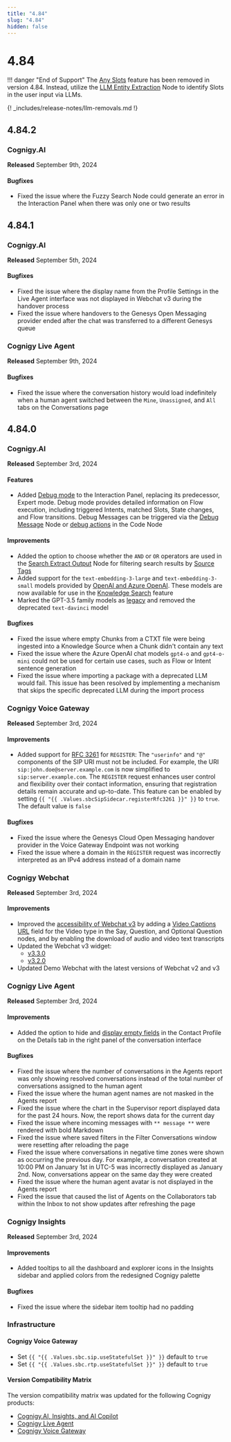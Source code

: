 ```yaml
---
title: "4.84"
slug: "4.84"
hidden: false
---
```


# 4.84

!!! danger "End of Support"
    The [Any Slots](../ai/empower/nlu/slots-and-lexicons/any-slots.md) feature has been removed in version 4.84. Instead, utilize the [LLM Entity Extraction](https://docs.cognigy.com/ai/nodes/other-nodes/llm-entity-extract/) Node to identify Slots in the user input via LLMs.

{! _includes/release-notes/llm-removals.md !}

## 4.84.2

### Cognigy.AI

**Released** September 9th, 2024

#### Bugfixes

- Fixed the issue where the Fuzzy Search Node could generate an error in the Interaction Panel when there was only one or two results

## 4.84.1

### Cognigy.AI

**Released** September 5th, 2024

#### Bugfixes

- Fixed the issue where the display name from the Profile Settings in the Live Agent interface was not displayed in Webchat v3 during the handover process
- Fixed the issue where handovers to the Genesys Open Messaging provider ended after the chat was transferred to a different Genesys queue

### Cognigy Live Agent

**Released** September 9th, 2024

#### Bugfixes

- Fixed the issue where the conversation history would load indefinitely when a human agent switched between the `Mine`, `Unassigned`, and `All` tabs on the Conversations page

## 4.84.0

### Cognigy.AI

**Released** September 3rd, 2024

#### Features

- Added [Debug mode](../ai/test/interaction-panel/overview.md#debug-mode) to the Interaction Panel, replacing its predecessor, Expert mode. Debug mode provides detailed information on Flow execution, including triggered Intents, matched Slots, State changes, and Flow transitions. Debug Messages can be triggered via the [Debug Message](../ai/build/node-reference/basic/debug-message.md) Node or [debug actions](../ai/build/node-reference/basic/code/actions.md#actionslogdebugmessage--actionslogdebugerror--apilogdebugmessage--apilogdebugerror) in the Code Node

#### Improvements

- Added the option to choose whether the `AND` or `OR` operators are used in the [Search Extract Output](../ai/build/node-reference/other-nodes/search-extract-output.md) Node for filtering search results by [Source Tags](../ai/empower/knowledge-ai/source-tags.md)
- Added support for the `text-embedding-3-large` and `text-embedding-3-small` models provided by [OpenAI and Azure OpenAI](../ai/empower/llms.md#supported-models). These models are now available for use in the [Knowledge Search](../ai/empower/knowledge-ai/overview.md#which-model-to-choose) feature
- Marked the GPT-3.5 family models as [legacy](../ai/empower/llms.md#supported-models) and removed the deprecated `text-davinci` model

#### Bugfixes

- Fixed the issue where empty Chunks from a CTXT file were being ingested into a Knowledge Source when a Chunk didn't contain any text
- Fixed the issue where the Azure OpenAI chat models `gpt4-o` and `gpt4-o-mini` could not be used for certain use cases, such as Flow or Intent sentence generation
- Fixed the issue where importing a package with a deprecated LLM would fail. This issue has been resolved by implementing a mechanism that skips the specific deprecated LLM during the import process

### Cognigy Voice Gateway

**Released** September 3rd, 2024

#### Improvements

- Added support for [RFC 3261](https://datatracker.ietf.org/doc/html/rfc3261#section-10.2) for `REGISTER`: The `"userinfo"` and `"@"` components of the SIP URI must not be included. For example, the URI `sip:john.doe@server.example.com` is now simplified to `sip:server.example.com`. The `REGISTER` request enhances user control and flexibility over their contact information, ensuring that registration details remain accurate and up-to-date. This feature can be enabled by setting `{{ "{{ .Values.sbcSipSidecar.registerRfc3261 }}" }}` to `true`. The default value is `false`

#### Bugfixes

- Fixed the issue where the Genesys Cloud Open Messaging handover provider in the Voice Gateway Endpoint was not working
- Fixed the issue where a domain in the `REGISTER` request was incorrectly interpreted as an IPv4 address instead of a domain name

### Cognigy Webchat

**Released** September 3rd, 2024

#### Improvements

- Improved the [accessibility of Webchat v3](../webchat/v3/accessibility.md) by adding a [Video Captions URL](../ai/build/node-reference/basic/say.md#video) field for the Video type in the Say, Question, and Optional Question nodes, and by enabling the download of audio and video text transcripts
- Updated the Webchat v3 widget:
    - [v3.3.0](https://github.com/Cognigy/Webchat/releases/tag/v3.3.0)
    - [v3.2.0](https://github.com/Cognigy/Webchat/releases/tag/v3.2.0)
- Updated Demo Webchat with the latest versions of Webchat v2 and v3

### Cognigy Live Agent

**Released** September 3rd, 2024

#### Improvements

- Added the option to hide and [display empty fields](../live-agent/conversation/overview.md#view-hidden-fields-in-contact-profile-details) in the Contact Profile on the Details tab in the right panel of the conversation interface

#### Bugfixes

- Fixed the issue where the number of conversations in the Agents report was only showing resolved conversations instead of the total number of conversations assigned to the human agent
- Fixed the issue where the human agent names are not masked in the Agents report
- Fixed the issue where the chart in the Supervisor report displayed data for the past 24 hours. Now, the report shows data for the current day
- Fixed the issue where incoming messages with `** message **` were rendered with bold Markdown
- Fixed the issue where saved filters in the Filter Conversations window were resetting after reloading the page
- Fixed the issue where conversations in negative time zones were shown as occurring the previous day. For example, a conversation created at 10:00 PM on January 1st in UTC-5 was incorrectly displayed as January 2nd. Now, conversations appear on the same day they were created
- Fixed the issue where the human agent avatar is not displayed in the Agents report
- Fixed the issue that caused the list of Agents on the Collaborators tab within the Inbox to not show updates after refreshing the page

### Cognigy Insights

**Released** September 3rd, 2024

#### Improvements

- Added tooltips to all the dashboard and explorer icons in the Insights sidebar and applied colors from the redesigned Cognigy palette

#### Bugfixes

- Fixed the issue where the sidebar item tooltip had no padding

### Infrastructure

#### Cognigy Voice Gateway

- Set `{{ "{{ .Values.sbc.sip.useStatefulSet }}" }}` default to `true`
- Set `{{ "{{ .Values.sbc.rtp.useStatefulSet }}" }}` default to `true`

#### Version Compatibility Matrix

The version compatibility matrix was updated for the following Cognigy products:

- [Cognigy.AI, Insights, and AI Copilot](../ai/installation/version-compatibility-matrix.md)
- [Cognigy Live Agent](../live-agent/installation/deployment/version-compatibility-matrix.md)
- [Cognigy Voice Gateway](../voice-gateway/installation/version-compatibility-matrix.md)